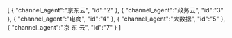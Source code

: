 [
	{
		"channel_agent":"京东云",
		"id":"2"
	},
	{
		"channel_agent":"政务云",
		"id":"3"
	},
	{
		"channel_agent":"电商",
		"id":"4"
	},
	{
		"channel_agent":"大数据",
		"id":"5"
	},
	{
		"channel_agent":"京  东  云",
		"id":"7"
	}
]
